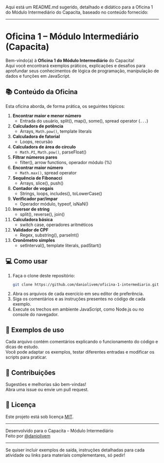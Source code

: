 Aqui está um README.md sugerido, detalhado e didático para a Oficina 1 do Módulo Intermediário do Capacita, baseado no conteúdo fornecido:

---

# Oficina 1 – Módulo Intermediário (Capacita)

Bem-vindo(a) à **Oficina 1 do Módulo Intermediário** do Capacita!  
Aqui você encontrará exemplos práticos, explicações e desafios para aprofundar seus conhecimentos de lógica de programação, manipulação de dados e funções em JavaScript.

## 📚 Conteúdo da Oficina

Esta oficina aborda, de forma prática, os seguintes tópicos:

1. **Encontrar maior e menor número**  
   - Entrada do usuário, split(), map(), some(), spread operator (`...`)
2. **Calculadora de potência**  
   - Arrays, `Math.pow()`, template literals
3. **Calculadora de fatorial**  
   - Loops, recursão
4. **Calculadora de área do círculo**  
   - `Math.PI`, `Math.pow()`, parseFloat()
5. **Filtrar números pares**  
   - filter(), arrow functions, operador módulo (%)
6. **Encontrar maior número**  
   - `Math.max()`, spread operator
7. **Sequência de Fibonacci**  
   - Arrays, slice(), push()
8. **Contador de vogais**  
   - Strings, loops, includes(), toLowerCase()
9. **Verificador par/ímpar**  
   - Operador módulo, typeof, isNaN()
10. **Inversor de string**  
    - split(), reverse(), join()
11. **Calculadora básica**  
    - switch case, operadores aritméticos
12. **Validador de CPF**  
    - Regex, substring(), parseInt()
13. **Cronômetro simples**  
    - setInterval(), template literals, padStart()

## 💻 Como usar

1. Faça o clone deste repositório:
    ```bash
    git clone https://github.com/daniolivem/oficina-1-intermediario.git
    ```
2. Abra os arquivos de cada exercício em seu editor de preferência.
3. Siga os comentários e as instruções presentes no código de cada exemplo.
4. Execute os trechos em ambiente JavaScript, como Node.js ou no console do navegador.

## 📝 Exemplos de uso

Cada arquivo contém comentários explicando o funcionamento do código e dicas de estudo.  
Você pode adaptar os exemplos, testar diferentes entradas e modificar os scripts para praticar.

## 🤝 Contribuições

Sugestões e melhorias são bem-vindas!  
Abra uma issue ou envie um pull request.

## 📄 Licença

Este projeto está sob licença [MIT](LICENSE).

---

Desenvolvido para o Capacita – Módulo Intermediário  
Feito por [@daniolivem](https://github.com/daniolivem)

---

Se quiser incluir exemplos de saída, instruções detalhadas para cada atividade ou links para materiais complementares, só pedir!
